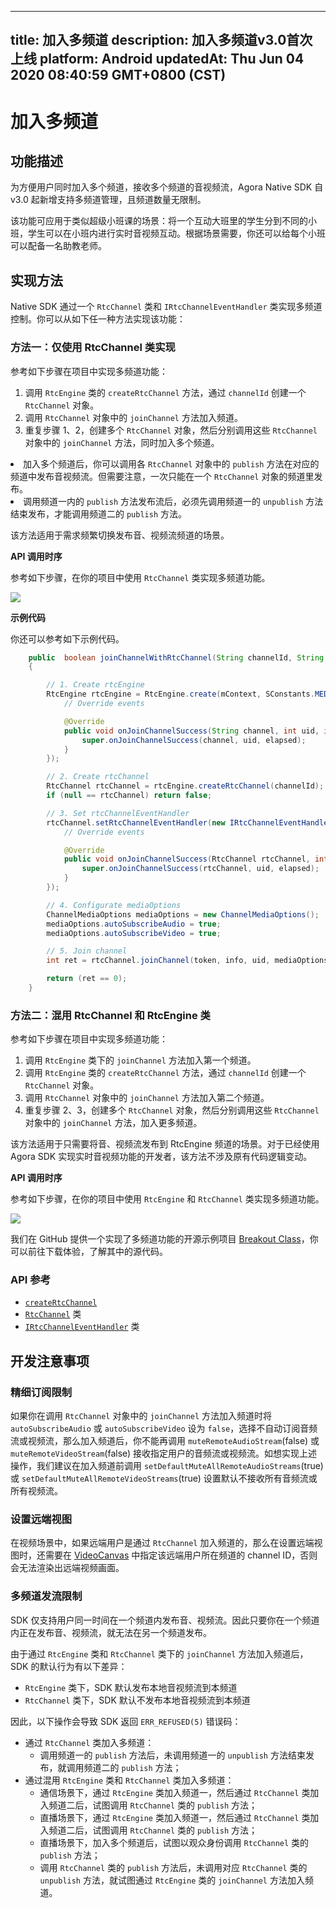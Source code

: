 
---
title: 加入多频道
description: 加入多频道v3.0首次上线
platform: Android
updatedAt: Thu Jun 04 2020 08:40:59 GMT+0800 (CST)
---
# 加入多频道
## 功能描述

为方便用户同时加入多个频道，接收多个频道的音视频流，Agora Native SDK 自 v3.0 起新增支持多频道管理，且频道数量无限制。

该功能可应用于类似超级小班课的场景：将一个互动大班里的学生分到不同的小班，学生可以在小班内进行实时音视频互动。根据场景需要，你还可以给每个小班可以配备一名助教老师。

## 实现方法
Native SDK 通过一个 `RtcChannel` 类和 `IRtcChannelEventHandler` 类实现多频道控制。你可以从如下任一种方法实现该功能：

### 方法一：仅使用 RtcChannel 类实现

参考如下步骤在项目中实现多频道功能：

1. 调用 `RtcEngine` 类的 `createRtcChannel` 方法，通过 `channelId` 创建一个 `RtcChannel` 对象。
2. 调用 `RtcChannel` 对象中的 `joinChannel` 方法加入频道。
3. 重复步骤 1、2，创建多个 `RtcChannel` 对象，然后分别调用这些 `RtcChannel` 对象中的 `joinChannel` 方法，同时加入多个频道。

<div class="alert note">
	<li>加入多个频道后，你可以调用各 <code>RtcChannel</code> 对象中的 <code>publish</code> 方法在对应的频道中发布音视频流。但需要注意，一次只能在一个 <code>RtcChannel</code> 对象的频道里发布。
	<li>调用频道一内的 <code>publish</code> 方法发布流后，必须先调用频道一的 <code>unpublish</code> 方法结束发布，才能调用频道二的 <code>publish</code> 方法。</div>

该方法适用于需求频繁切换发布音、视频流频道的场景。

**API 调用时序**

参考如下步骤，在你的项目中使用 `RtcChannel` 类实现多频道功能。

![](https://web-cdn.agora.io/docs-files/1575868780563)

**示例代码**

你还可以参考如下示例代码。

```Java
    public  boolean joinChannelWithRtcChannel(String channelId, String token, String info, int uid)
    {

        // 1. Create rtcEngine
        RtcEngine rtcEngine = RtcEngine.create(mContext, SConstants.MEDIA_APP_ID, new IRtcEngineEventHandler() {
            // Override events

            @Override
            public void onJoinChannelSuccess(String channel, int uid, int elapsed) {
                super.onJoinChannelSuccess(channel, uid, elapsed);
            }
        });

        // 2. Create rtcChannel
        RtcChannel rtcChannel = rtcEngine.createRtcChannel(channelId);
        if (null == rtcChannel) return false;

        // 3. Set rtcChannelEventHandler
        rtcChannel.setRtcChannelEventHandler(new IRtcChannelEventHandler() {
            // Override events

            @Override
            public void onJoinChannelSuccess(RtcChannel rtcChannel, int uid, int elapsed) {
                super.onJoinChannelSuccess(rtcChannel, uid, elapsed);
            }
        });

        // 4. Configurate mediaOptions
        ChannelMediaOptions mediaOptions = new ChannelMediaOptions();
        mediaOptions.autoSubscribeAudio = true;
        mediaOptions.autoSubscribeVideo = true;

        // 5. Join channel
        int ret = rtcChannel.joinChannel(token, info, uid, mediaOptions);

        return (ret == 0);
    }
```

### 方法二：混用 RtcChannel 和 RtcEngine 类

参考如下步骤在项目中实现多频道功能：

1. 调用 `RtcEngine` 类下的 `joinChannel` 方法加入第一个频道。
2. 调用 `RtcEngine` 类的 `createRtcChannel` 方法，通过 `channelId` 创建一个 `RtcChannel` 对象。
3. 调用 `RtcChannel` 对象中的 `joinChannel` 方法加入第二个频道。
4. 重复步骤 2、3，创建多个 `RtcChannel` 对象，然后分别调用这些 `RtcChannel` 对象中的 `joinChannel` 方法，加入更多频道。

该方法适用于只需要将音、视频流发布到 RtcEngine 频道的场景。对于已经使用 Agora SDK 实现实时音视频功能的开发者，该方法不涉及原有代码逻辑变动。

**API 调用时序**

参考如下步骤，在你的项目中使用 `RtcEngine` 和 `RtcChannel` 类实现多频道功能。

![](https://web-cdn.agora.io/docs-files/1575868802804)

我们在 GitHub 提供一个实现了多频道功能的开源示例项目 [Breakout Class](https://github.com/AgoraIO-Usecase/Breakout-Class/tree/master/breakout-android)，你可以前往下载体验，了解其中的源代码。

### API 参考

- [`createRtcChannel`](https://docs.agora.io/cn/Voice/API%20Reference/java/classio_1_1agora_1_1rtc_1_1_rtc_engine.html#a9eb0770851a8ba489564f72f9b280bca)
- [`RtcChannel`](https://docs.agora.io/cn/Voice/API%20Reference/java/classio_1_1agora_1_1rtc_1_1_rtc_channel.html) 类
- [`IRtcChannelEventHandler`](https://docs.agora.io/cn/Voice/API%20Reference/java/classio_1_1agora_1_1rtc_1_1_i_rtc_channel_event_handler.html) 类

## 开发注意事项

### 精细订阅限制

如果你在调用 `RtcChannel` 对象中的 `joinChannel` 方法加入频道时将 `autoSubscribeAudio` 或 `autoSubscribeVideo` 设为 `false`，选择不自动订阅音频流或视频流，那么加入频道后，你不能再调用 `muteRemoteAudioStream`(false) 或 `muteRemoteVideoStream`(false) 接收指定用户的音频流或视频流。如想实现上述操作，我们建议在加入频道前调用  `setDefaultMuteAllRemoteAudioStreams`(true) 或 `setDefaultMuteAllRemoteVideoStreams`(true) 设置默认不接收所有音频流或所有视频流。

### 设置远端视图

在视频场景中，如果远端用户是通过 `RtcChannel` 加入频道的，那么在设置远端视图时，还需要在 [VideoCanvas](https://docs.agora.io/cn/Voice/API%20Reference/java/v3.0.0/classio_1_1agora_1_1rtc_1_1video_1_1_video_canvas.html)  中指定该远端用户所在频道的 channel ID，否则会无法渲染出远端视频画面。

### 多频道发流限制

SDK 仅支持用户同一时间在一个频道内发布音、视频流。因此只要你在一个频道内正在发布音、视频流，就无法在另一个频道发布。

由于通过 `RtcEngine` 类和 `RtcChannel` 类下的 `joinChannel` 方法加入频道后，SDK 的默认行为有以下差异：

- `RtcEngine` 类下，SDK 默认发布本地音视频流到本频道
- `RtcChannel` 类下，SDK 默认不发布本地音视频流到本频道

因此，以下操作会导致 SDK 返回 `ERR_REFUSED(5)` 错误码：

- 通过 `RtcChannel` 类加入多频道：
  - 调用频道一的 `publish` 方法后，未调用频道一的 `unpublish` 方法结束发布，就调用频道二的 `publish` 方法；
- 通过混用 `RtcEngine` 类和 `RtcChannel` 类加入多频道：
  - 通信场景下，通过 `RtcEngine` 类加入频道一，然后通过 `RtcChannel` 类加入频道二后，试图调用 `RtcChannel` 类的 `publish` 方法；
  - 直播场景下，通过 `RtcEngine` 类加入频道一，然后通过 `RtcChannel` 类加入频道二后，试图调用 `RtcChannel` 类的 `publish` 方法；
  - 直播场景下，加入多个频道后，试图以观众身份调用 `RtcChannel` 类的 `publish` 方法；
  - 调用 `RtcChannel` 类的 `publish` 方法后，未调用对应 `RtcChannel` 类的 `unpublish` 方法，就试图通过 `RtcEngine` 类的 `joinChannel` 方法加入频道。



